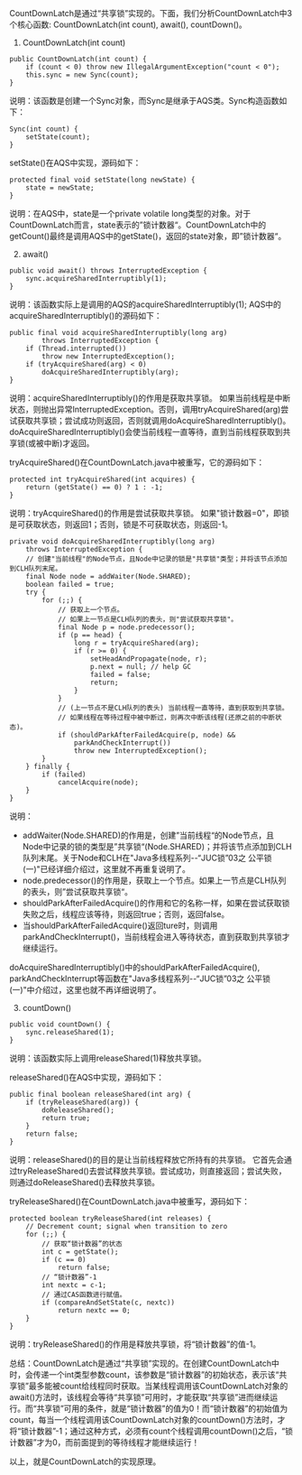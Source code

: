 CountDownLatch是通过“共享锁”实现的。下面，我们分析CountDownLatch中3个核心函数: CountDownLatch(int count), await(), countDown()。
1. CountDownLatch(int count)

```
public CountDownLatch(int count) {
    if (count < 0) throw new IllegalArgumentException("count < 0");
    this.sync = new Sync(count);
}
```
说明：该函数是创建一个Sync对象，而Sync是继承于AQS类。Sync构造函数如下：

```
Sync(int count) {
    setState(count);
}
```

setState()在AQS中实现，源码如下：
```
protected final void setState(long newState) {
    state = newState;
}
```
说明：在AQS中，state是一个private volatile long类型的对象。对于CountDownLatch而言，state表示的”锁计数器“。CountDownLatch中的getCount()最终是调用AQS中的getState()，返回的state对象，即”锁计数器“。

2. await()
```
public void await() throws InterruptedException {
    sync.acquireSharedInterruptibly(1);
}
```
说明：该函数实际上是调用的AQS的acquireSharedInterruptibly(1);
AQS中的acquireSharedInterruptibly()的源码如下：
```
public final void acquireSharedInterruptibly(long arg)
        throws InterruptedException {
    if (Thread.interrupted())
        throw new InterruptedException();
    if (tryAcquireShared(arg) < 0)
        doAcquireSharedInterruptibly(arg);
}
```
说明：acquireSharedInterruptibly()的作用是获取共享锁。
如果当前线程是中断状态，则抛出异常InterruptedException。否则，调用tryAcquireShared(arg)尝试获取共享锁；尝试成功则返回，否则就调用doAcquireSharedInterruptibly()。doAcquireSharedInterruptibly()会使当前线程一直等待，直到当前线程获取到共享锁(或被中断)才返回。

tryAcquireShared()在CountDownLatch.java中被重写，它的源码如下：
```
protected int tryAcquireShared(int acquires) {
    return (getState() == 0) ? 1 : -1;
}
```
说明：tryAcquireShared()的作用是尝试获取共享锁。
如果"锁计数器=0"，即锁是可获取状态，则返回1；否则，锁是不可获取状态，则返回-1。
```
private void doAcquireSharedInterruptibly(long arg)
    throws InterruptedException {
    // 创建"当前线程"的Node节点，且Node中记录的锁是"共享锁"类型；并将该节点添加到CLH队列末尾。
    final Node node = addWaiter(Node.SHARED);
    boolean failed = true;
    try {
        for (;;) {
            // 获取上一个节点。
            // 如果上一节点是CLH队列的表头，则"尝试获取共享锁"。
            final Node p = node.predecessor();
            if (p == head) {
                long r = tryAcquireShared(arg);
                if (r >= 0) {
                    setHeadAndPropagate(node, r);
                    p.next = null; // help GC
                    failed = false;
                    return;
                }
            }
            // (上一节点不是CLH队列的表头) 当前线程一直等待，直到获取到共享锁。
            // 如果线程在等待过程中被中断过，则再次中断该线程(还原之前的中断状态)。
            if (shouldParkAfterFailedAcquire(p, node) &&
                parkAndCheckInterrupt())
                throw new InterruptedException();
        }
    } finally {
        if (failed)
            cancelAcquire(node);
    }
}
```
说明：
- addWaiter(Node.SHARED)的作用是，创建”当前线程“的Node节点，且Node中记录的锁的类型是”共享锁“(Node.SHARED)；并将该节点添加到CLH队列末尾。关于Node和CLH在"Java多线程系列--“JUC锁”03之 公平锁(一)"已经详细介绍过，这里就不再重复说明了。
- node.predecessor()的作用是，获取上一个节点。如果上一节点是CLH队列的表头，则”尝试获取共享锁“。
- shouldParkAfterFailedAcquire()的作用和它的名称一样，如果在尝试获取锁失败之后，线程应该等待，则返回true；否则，返回false。
- 当shouldParkAfterFailedAcquire()返回ture时，则调用parkAndCheckInterrupt()，当前线程会进入等待状态，直到获取到共享锁才继续运行。

doAcquireSharedInterruptibly()中的shouldParkAfterFailedAcquire(), parkAndCheckInterrupt等函数在"Java多线程系列--“JUC锁”03之 公平锁(一)"中介绍过，这里也就不再详细说明了。

3. countDown()
```
public void countDown() {
    sync.releaseShared(1);
}
```
说明：该函数实际上调用releaseShared(1)释放共享锁。

releaseShared()在AQS中实现，源码如下：
```
public final boolean releaseShared(int arg) {
    if (tryReleaseShared(arg)) {
        doReleaseShared();
        return true;
    }
    return false;
}
```
说明：releaseShared()的目的是让当前线程释放它所持有的共享锁。
它首先会通过tryReleaseShared()去尝试释放共享锁。尝试成功，则直接返回；尝试失败，则通过doReleaseShared()去释放共享锁。

tryReleaseShared()在CountDownLatch.java中被重写，源码如下：
```
protected boolean tryReleaseShared(int releases) {
    // Decrement count; signal when transition to zero
    for (;;) {
        // 获取“锁计数器”的状态
        int c = getState();
        if (c == 0)
            return false;
        // “锁计数器”-1
        int nextc = c-1;
        // 通过CAS函数进行赋值。
        if (compareAndSetState(c, nextc))
            return nextc == 0;
    }
}
```
说明：tryReleaseShared()的作用是释放共享锁，将“锁计数器”的值-1。



总结：CountDownLatch是通过“共享锁”实现的。在创建CountDownLatch中时，会传递一个int类型参数count，该参数是“锁计数器”的初始状态，表示该“共享锁”最多能被count给线程同时获取。当某线程调用该CountDownLatch对象的await()方法时，该线程会等待“共享锁”可用时，才能获取“共享锁”进而继续运行。而“共享锁”可用的条件，就是“锁计数器”的值为0！而“锁计数器”的初始值为count，每当一个线程调用该CountDownLatch对象的countDown()方法时，才将“锁计数器”-1；通过这种方式，必须有count个线程调用countDown()之后，“锁计数器”才为0，而前面提到的等待线程才能继续运行！

以上，就是CountDownLatch的实现原理。